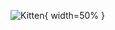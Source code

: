 ![Kitten](https://raw.githubusercontent.com/razrabs-media/articles-test/main/1%20(7)/jjqoxswcr5qbvgi5bvbqds8r2dy.jpeg){ width=50% }
